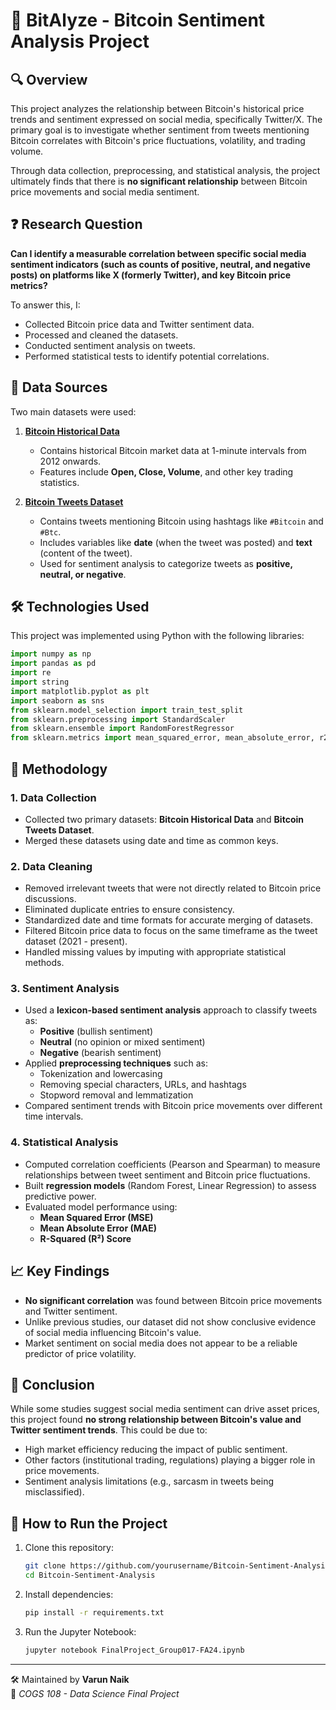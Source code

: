 # 💸 BitAlyze - Bitcoin Sentiment Analysis Project

## 🔍 Overview
This project analyzes the relationship between Bitcoin's historical price trends and sentiment expressed on social media, specifically Twitter/X. The primary goal is to investigate whether sentiment from tweets mentioning Bitcoin correlates with Bitcoin's price fluctuations, volatility, and trading volume.

Through data collection, preprocessing, and statistical analysis, the project ultimately finds that there is **no significant relationship** between Bitcoin price movements and social media sentiment.

## ❓ Research Question
**Can I identify a measurable correlation between specific social media sentiment indicators (such as counts of positive, neutral, and negative posts) on platforms like X (formerly Twitter), and key Bitcoin price metrics?**  

To answer this, I:
- Collected Bitcoin price data and Twitter sentiment data.
- Processed and cleaned the datasets.
- Conducted sentiment analysis on tweets.
- Performed statistical tests to identify potential correlations.

## 📂 Data Sources
Two main datasets were used:

1. **[Bitcoin Historical Data](https://www.kaggle.com/datasets/mczielinski/bitcoin-historical-data/data?select=btcusd_1-min_data.csv)**  
   - Contains historical Bitcoin market data at 1-minute intervals from 2012 onwards.
   - Features include **Open, Close, Volume**, and other key trading statistics.

2. **[Bitcoin Tweets Dataset](https://www.kaggle.com/datasets/kaushiksuresh147/bitcoin-tweets)**  
   - Contains tweets mentioning Bitcoin using hashtags like `#Bitcoin` and `#Btc`.
   - Includes variables like **date** (when the tweet was posted) and **text** (content of the tweet).
   - Used for sentiment analysis to categorize tweets as **positive, neutral, or negative**.

## 🛠️ Technologies Used
This project was implemented using Python with the following libraries:

```python
import numpy as np
import pandas as pd
import re
import string
import matplotlib.pyplot as plt
import seaborn as sns
from sklearn.model_selection import train_test_split
from sklearn.preprocessing import StandardScaler
from sklearn.ensemble import RandomForestRegressor
from sklearn.metrics import mean_squared_error, mean_absolute_error, r2_score
```

## 🔬 Methodology
### 1. **Data Collection**
- Collected two primary datasets: **Bitcoin Historical Data** and **Bitcoin Tweets Dataset**.
- Merged these datasets using date and time as common keys.

### 2. **Data Cleaning**
- Removed irrelevant tweets that were not directly related to Bitcoin price discussions.
- Eliminated duplicate entries to ensure consistency.
- Standardized date and time formats for accurate merging of datasets.
- Filtered Bitcoin price data to focus on the same timeframe as the tweet dataset (2021 - present).
- Handled missing values by imputing with appropriate statistical methods.

### 3. **Sentiment Analysis**
- Used a **lexicon-based sentiment analysis** approach to classify tweets as:
  - **Positive** (bullish sentiment)
  - **Neutral** (no opinion or mixed sentiment)
  - **Negative** (bearish sentiment)
- Applied **preprocessing techniques** such as:
  - Tokenization and lowercasing
  - Removing special characters, URLs, and hashtags
  - Stopword removal and lemmatization
- Compared sentiment trends with Bitcoin price movements over different time intervals.

### 4. **Statistical Analysis**
- Computed correlation coefficients (Pearson and Spearman) to measure relationships between tweet sentiment and Bitcoin price fluctuations.
- Built **regression models** (Random Forest, Linear Regression) to assess predictive power.
- Evaluated model performance using:
  - **Mean Squared Error (MSE)**
  - **Mean Absolute Error (MAE)**
  - **R-Squared (R²) Score**

## 📈 Key Findings
- **No significant correlation** was found between Bitcoin price movements and Twitter sentiment.
- Unlike previous studies, our dataset did not show conclusive evidence of social media influencing Bitcoin's value.
- Market sentiment on social media does not appear to be a reliable predictor of price volatility.

## 📌 Conclusion
While some studies suggest social media sentiment can drive asset prices, this project found **no strong relationship between Bitcoin's value and Twitter sentiment trends**. This could be due to:
- High market efficiency reducing the impact of public sentiment.
- Other factors (institutional trading, regulations) playing a bigger role in price movements.
- Sentiment analysis limitations (e.g., sarcasm in tweets being misclassified).

## 🚀 How to Run the Project
1. Clone this repository:
   ```sh
   git clone https://github.com/yourusername/Bitcoin-Sentiment-Analysis.git
   cd Bitcoin-Sentiment-Analysis
   ```
2. Install dependencies:
   ```sh
   pip install -r requirements.txt
   ```
3. Run the Jupyter Notebook:
   ```sh
   jupyter notebook FinalProject_Group017-FA24.ipynb
   ```

---

🛠 Maintained by **Varun Naik**  
📌 *COGS 108 - Data Science Final Project*


